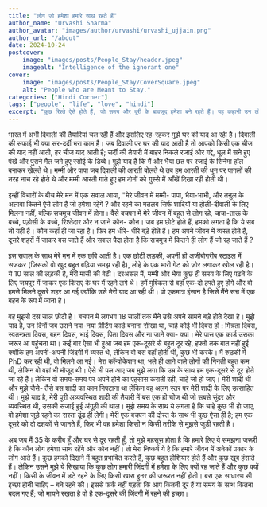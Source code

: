 ```yaml
---
title: "लोग जो हमेशा हमारे साथ रहते हैं"
author_name: "Urvashi Sharma"
author_avatar: "images/author/urvashi/urvashi_ujjain.png"
author_url: "/about"
date: 2024-10-24
postcover:
    image: "images/posts/People_Stay/header.jpeg"
    imagealt: "Intelligence of the ignorant one"
cover:
    image: "images/posts/People_Stay/CoverSquare.jpeg"
    alt: "People who are Meant to Stay."
categories: ["Hindi Corner"]
tags: ["people", "life", "love", "hindi"]
excerpt: "कुछ रिश्ते ऐसे होते हैं, जो समय और दूरी के बावजूद हमेशा बने रहते हैं। यह कहानी उन लोगों की है, जो अपनी साधारण चाहत से हमारे जीवन में हमेशा के लिए जगह बना लेते हैं।"
---
```

भारत में अभी दिवाली की तैयारियां चल रही हैं और इसलिए रह-रहकर मुझे घर की याद आ रही है। दिवाली की सफाई भी क्या सर-दर्दी भरा काम है। जब दिवाली पर घर की याद आती है तो आपको किसी एक चीज की याद नहीं आती, हर चीज याद आती है; सर्दी की तैयारी में बाहर निकले रजाई और गद्दे, धूल में सने हुए पंखे और पुराने मैल जमे हुए रसोई के डिब्बे। मुझे याद है कि मैं और भैया छत पर रजाई के सिनेमा हॉल बनाकर खेलते थे। मम्मी और पापा जब दिवाली की आरती बोलते थे तब हम आरती की धुन पर पागलों की तरह नाच रहे होते थे और मम्मी आरती गाते हुए हम दोनों को गुस्से में आँखें दिखा रही होती थी। 

इन्हीं विचारों के बीच मेरे मन में एक सवाल आया, "मेरे जीवन में मम्मी- पापा, भैया-भाभी, और तनुल के अलावा कितने ऐसे लोग हैं जो हमेशा रहेगें ? और रहने का मतलब सिर्फ शादियों या होली-दीवाली के लिए मिलना नहीं, बल्कि सचमुच जीवन में होना। वैसे बचपन में मेरे जीवन में बहुत से लोग रहे, चाचा-ताऊ के बच्चे, पड़ोसी के बच्चे, रिश्तेदार और न जाने कौन- कौन। जब हम छोटे होते हैं, हमको लगता है कि ये सब तो यहीं हैं। कौन कहाँ ही जा रहा है। फिर हम धीरे- धीरे बड़े होते हैं। हम अपने जीवन में व्यस्त होते हैं, दूसरे शहरों में जाकर बस जाते हैं और सवाल पैदा होता है कि सचमुच में कितने ही लोग हैं जो रह जाते हैं ? 

इस सवाल के साथ मेरे मन में एक छवि आती है। एक छोटी लड़की, अपनी ही अजीबोगरीब स्टाइल में सजकर (जिसको वो खुद बहुत बढ़िया समझ रही है), लोहे के एक भारी गेट को ज़ोर लगाकर खोल रही है। ये 10 साल की लड़की है, मेरी मासी की बेटी। दरअसल मैं, मम्मी और भैया कुछ ही समय के लिए पढ़ने के लिए जयपुर में जाकर एक किराए के घर में रहने लगे थे। हमें मुश्किल से वहाँ एक-दो हफ्ते हुए होंगे और वो हमसे मिलने दूसरे शहर आ गई क्योंकि उसे मेरी याद आ रही थी। वो एकमात्र इंसान है जिसे मैंने सच में एक बहन के रूप में जाना है।

वह मुझसे दस साल छोटी है। बचपन में लगभग 18 सालों तक मैंने उसे अपने सामने बड़े होते देखा है। मुझे याद है, उन दिनों जब उसने नया-नया ग्रीटिंग कार्ड बनाना सीखा था, चाहे कोई भी दिवस हो : मित्रता दिवस, स्वतन्त्रता दिवस, बहन दिवस, भाई दिवस, पिता दिवस और ना जाने क्या- क्या। मेरे पास एक कार्ड उसका जरूर आ पहुंचता था। कई बार ऐसा भी हुआ जब हम एक-दूसरे से बहुत दूर रहे, हफ्तों तक बात नहीं हुई क्योंकि हम अपनी-अपनी जिंदगी में व्यस्त थे, लेकिन वो बस वहाँ होती थी, कुछ भी करके। मैं रुड़‌की में PhD कर रही थी, वो मिलने आ गई। मेरा कॉन्वोकेशन था, भले ही आने वाले लोगों की गिनती बहुत कम थी, लेकिन वो वहां भी मौजूद थी। ऐसे भी पल आए जब मुझे लगा कि उम्र के साथ हम एक-दूसरे से दूर होते जा रहे हैं। लेकिन वो समय-समय पर अपने होने का एहसास कराती रही, चाहे जो हो जाए। मेरी शादी थी और मुझे जैसे- तैसे बस शादी का काम निपटाना था लेकिन वह अलग स्तर पर मेरी शादी के लिए उत्साहित थी। मुझे याद है, मेरी पूरी अव्यवस्थित शादी की तैयारी में बस एक ही चीज थी जो सबसे सुंदर और व्यवस्थित थी, उसकी सजाई हुई अंगूठी की थाल। मुझे समय के साथ ये लगता है कि चाहे कुछ भी हो जाए, वो हमेशा जुड़े रहने का रास्ता ढूंढ ही लेगी। मेरी एक बचपन की दोस्त के साथ भी कुछ ऐसा ही है; हम एक दूसरे को दो दशकों से जानते हैं, फिर भी वह हमेशा किसी न किसी तरीके से मुझसे जुड़ी रहती है।

अब जब मैं 35 के करीब हूँ और घर से दूर रहती हूँ, तो मुझे महसूस होता है कि हमारे लिए ये समझना जरूरी है कि कौन लोग हमेशा साथ रहेंगे और कौन नहीं। तो मेरा निष्कर्ष ये है कि हमारे जीवन में अनेकों प्रकार के लोग आते हैं। कुछ हमको दिखने में बहुत प्रभावित करते हैं, कुछ बहुत होशियार होते हैं और कुछ खूब हंसाते हैं। लेकिन उसने मुझे ये सिखाया कि कुछ लोग हमारी जिंदगी में हमेशा के लिए क्यों रह जाते हैं और कुछ क्यों नहीं। किसी के जीवन में डटे रहने के लिए किसी खास हुनर की जरूरत नहीं होती। बस एक साधारण सी इच्छा होनी चाहिए – बने रहने की। इससे फर्क नहीं पड़ता कि आप कितनी दूर हैं या समय के साथ कितना बदल गए हैं; जो मायने रखता है वो है एक-दूसरे की जिंदगी में रहने की इच्छा।